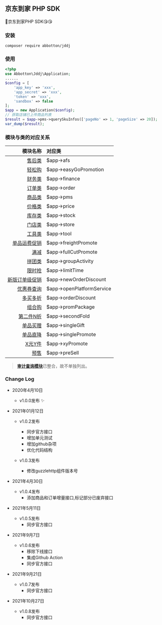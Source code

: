 ## 京东到家 PHP SDK
:clap:京东到家PHP SDK:kissing_heart::kissing_heart:

### 安装
```shell script
composer require abbotton/jddj
```

### 使用
```php
<?php
use Abbotton\Jddj\Application;
......
$config = [
    'app_key' => 'xxx',
    'app_secret' => 'xxx',
    'token' => 'xxx',
    'sandbox' => false
];
$app = new Application($config);
// 获取店铺已上传商品列表
$result = $app->pms->querySkuInfos(['pageNo' => 1, 'pageSize' => 20]);
var_dump($result);
```

### 模块与类的对应关系
| 模块名称 | 对应类 |
| ----: | :---- |
| [售后类](https://openo2o.jddj.com/staticnew/widgets/resources.html?groupid=170) | $app->afs |
| [轻松购](https://openo2o.jddj.com/staticnew/widgets/resources.html?groupid=203) | $app->easyGoPromotion |
| [财务类](https://openo2o.jddj.com/staticnew/widgets/resources.html?groupid=182) | $app->finance |
| [订单类](https://openo2o.jddj.com/staticnew/widgets/resources.html?groupid=169) | $app->order |
| [商品类](https://openo2o.jddj.com/staticnew/widgets/resources.html?groupid=180) | $app->pms |
| [价格类](https://openo2o.jddj.com/staticnew/widgets/resources.html?groupid=205) | $app->price |
| [库存类](https://openo2o.jddj.com/staticnew/widgets/resources.html?groupid=200) | $app->stock |
| [门店类](https://openo2o.jddj.com/staticnew/widgets/resources.html?groupid=194) | $app->store |
| [工具类](https://openo2o.jddj.com/staticnew/widgets/resources.html?groupid=213) | $app->tool |
| [单品运费促销](https://openo2o.jddj.com/staticnew/widgets/resources.html?groupid=214) | $app->freightPromote |
| [满减](https://openo2o.jddj.com/staticnew/widgets/resources.html?groupid=179) | $app->fullCutPromote |
| [拼团类](https://openo2o.jddj.com/staticnew/widgets/resources.html?groupid=208) | $app->groupActivity |
| [限时抢](https://openo2o.jddj.com/staticnew/widgets/resources.html?groupid=184) | $app->limitTime |
| [新版订单级促销](https://openo2o.jddj.com/staticnew/widgets/resources.html?groupid=211) | $app->newOrderDiscount |
| [优惠券查询](https://openo2o.jddj.com/staticnew/widgets/resources.html?groupid=207) | $app->openPlatformService|
| [多买多折](https://openo2o.jddj.com/staticnew/widgets/resources.html?groupid=191) | $app->orderDiscount |
| [组合购](https://openo2o.jddj.com/staticnew/widgets/resources.html?groupid=209) | $app->promPackage |
| [第二件N折](https://openo2o.jddj.com/staticnew/widgets/resources.html?groupid=210) | $app->secondFold |
| [单品买赠](https://openo2o.jddj.com/staticnew/widgets/resources.html?groupid=192) | $app->singleGift |
| [单品直降](https://openo2o.jddj.com/staticnew/widgets/resources.html?groupid=178) | $app->singlePromote |
| [X元Y件](https://openo2o.jddj.com/staticnew/widgets/resources.html?groupid=195) | $app->xyPromote |
| [预售](https://openo2o.jddj.com/staticnew/widgets/resources.html?groupid=215) | $app->preSell |

> [**审计查询模块**](https://openo2o.jddj.com/staticnew/widgets/resources.html?groupid=196)已整合，故不单独列出。

### Change Log
* 2020年4月10日
  - v1.0.0发布 :sparkles:
* 2021年01月12日
  - v1.0.2发布
      - 同步官方接口
      - 增加单元测试
      - 增加github杂项
      - 优化代码结构
    
  - v1.0.3发布
      - 修改guzzlehttp组件版本号
  
* 2021年4月30日
  - v1.0.4发布
      - 添加商品和订单增量接口,标记部分已废弃接口

* 2021年5月11日
  - v1.0.5发布
    - 同步官方接口

* 2021年9月7日
  - v1.0.6发布
    - 移除下线接口
    - 集成Github Action
    - 同步官方接口

* 2021年9月21日
  - v1.0.7发布
    - 同步官方接口

* 2021年10月27日
  - v1.0.8发布
    - 同步官方接口